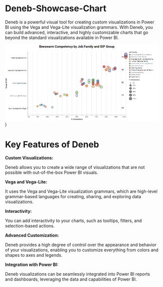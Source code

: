 # Deneb-Showcase-Chart

 Deneb is a powerful visual tool for creating custom visualizations in Power BI using the Vega and Vega-Lite visualization grammars. With Deneb, you can build advanced, interactive, and highly customizable charts that go beyond the standard visualizations available in Power BI.

![image all](https://github.com/Patipat-Panyasukum/Deneb-Showcase-Chart/blob/main/Beeswarm%20Chart/Beeswarm%20Competency%20Chart.PNG?raw=true))

 
# Key Features of Deneb

**Custom Visualizations:** 

 Deneb allows you to create a wide range of visualizations that are not possible with out-of-the-box Power BI visuals.
 
**Vega and Vega-Lite:**  

It uses the Vega and Vega-Lite visualization grammars, which are high-level grammar-based languages for creating, sharing, and exploring data visualizations.

**Interactivity:**  

You can add interactivity to your charts, such as tooltips, filters, and selection-based actions.

**Advanced Customization:**  

Deneb provides a high degree of control over the appearance and behavior of your visualizations, enabling you to customize everything from colors and shapes to axes and legends.

**Integration with Power BI:**  

Deneb visualizations can be seamlessly integrated into Power BI reports and dashboards, leveraging the data and capabilities of Power BI.

